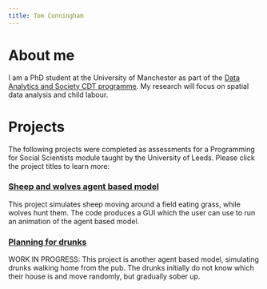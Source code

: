 ```yaml
---
title: Tom Cunningham
---
```


# About me

I am a PhD student at the University of Manchester as part of the [Data Analytics and Society CDT programme](https://datacdt.org/). My research will focus on spatial data analysis and child labour.

# Projects

The following projects were completed as assessments for a Programming for Social Scientists module taught by the University of Leeds. Please click the project titles to learn more:

### [Sheep and wolves agent based model](https://tmcunningham.github.io/sheep-and-wolves)

This project simulates sheep moving around a field eating grass, while wolves hunt them. The code produces a GUI which the user can use to run an animation of the agent based model.

### [Planning for drunks](https://tmcunningham.github.io/planning-for-drunks)

WORK IN PROGRESS: This project is another agent based model, simulating drunks walking home from the pub. The drunks initially do not know which their house is and move randomly, but gradually sober up.
